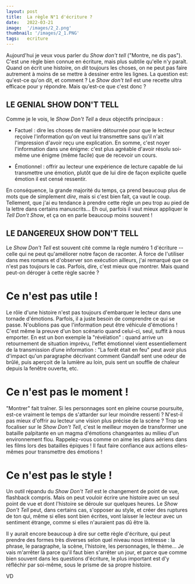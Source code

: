 ```yaml
---
layout: post
title:  La règle N°1 d'écriture ?
date:   2022-03-21
image:  '/images/2_2.png'
thumbnail: '/images/2_1.PNG'
tags:   ecriture
---
```


Aujourd'hui je veux vous parler du _Show don't tell_ ("Montre, ne dis pas"). C'est une règle bien connue en écriture, mais plus subtile qu'elle n'y paraît. Quand on écrit une histoire, on _dit_ toujours les choses, on ne peut pas faire autrement à moins de se mettre à dessiner entre les lignes. La question est: qu'est-ce qu'on dit, et comment ? Le _Show don't tell_ est une recette ultra efficace pour y répondre. Mais qu'est-ce que c'est donc ?

## LE GENIAL SHOW DON'T TELL

Comme je le vois, le _Show Don't Tell_ a deux objectifs principaux :

- Factuel : dire les choses de manière détournée pour que le lecteur reçoive l'information qu'on veut lui transmettre sans qu'il n'ait l'impression d'avoir reçu une explication. En somme, c'est noyer l'information dans une énigme: c'est plus agréable d'avoir résolu soi-même une énigme (même facile) que de recevoir un cours.

- Émotionnel : offrir au lecteur une expérience de lecture capable de lui transmettre une émotion, plutôt que de lui dire de façon explicite quelle émotion il est censé ressentir.

En conséquence, la grande majorité du temps, ça prend beaucoup plus de mots que de simplement _dire_, mais si c'est bien fait, ça vaut le coup. Tellement, que j'ai eu tendance à prendre cette règle un peu trop au pied de la lettre dans certains manuscrits… Eh oui, parfois il vaut mieux appliquer le _Tell Don't Show_, et ça on en parle beaucoup moins souvent !

## LE DANGEREUX SHOW DON'T TELL

Le _Show Don't Tell_ est souvent cité comme la règle numéro 1 d'écriture -- celle qui ne peut qu'améliorer notre façon de raconter. À force de l'utiliser dans mes romans et d'observer son exécution ailleurs, j'ai remarqué que ce n'est pas toujours le cas. Parfois, dire, c'est mieux que montrer. Mais quand peut-on déroger à cette règle sacrée ? 

# Ce n'est pas utile !

Le rôle d'une histoire n'est pas toujours d'embarquer le lecteur dans une tornade d'émotions. Parfois, il a juste besoin de comprendre ce qui se passe. N'oublions pas que l'information peut être véhicule d'émotions ! C'est même la preuve d'un bon scénario quand celui-ci, seul, suffit à nous emporter. En est un bon exemple la "révélation" : quand arrive un retournement de situation imprévu, l'effet émotionnel vient essentiellement de la transmission d’une information : "La forêt était en feu" peut avoir plus d'impact qu'un paragraphe décrivant comment Gandalf sent une odeur de brûlé, puis aperçoit de la lumière au loin, puis sent un souffle de chaleur depuis la fenêtre ouverte, etc.

# Ce n'est pas le moment !

"Montrer" fait traîner. Si les personnages sont en pleine course poursuite, est-ce vraiment le temps de s'attarder sur leur moindre ressenti ? N'est-il pas mieux d'offrir au lecteur une vision plus précise de la scène ? Trop se focaliser sur le _Show Don't Tell_, c'est le meilleur moyen de transformer une bataille palpitante en un magma d'émotions changeantes au milieu d'un environnement flou. Rappelez-vous comme on aime les plans aériens dans les films lors des batailles épiques ! Il faut faire confiance aux actions elles-mêmes pour transmettre des émotions !

# Ce n'est pas le style !

Un outil répandu du _Show Don't Tell_ est le changement de point de vue, flashback compris. Mais on peut vouloir écrire une histoire avec un seul point de vue et dont l'histoire se déroule sur quelques heures. Le _Show Don't Tell_ peut, dans certains cas, s'opposer au style, et créer des ruptures de ton qui, même si elles sont bien écrites, vont laisser le lecteur avec un sentiment étrange, comme si elles n'auraient pas dû être là.

Il y aurait encore beaucoup à dire sur cette règle d'écriture, qui peut prendre des formes très diverses selon quel niveau nous intéresse : la phrase, le paragraphe, la scène, l'histoire, les personnages, le thème... Je vais m'arrêter là parce qu'il faut bien s'arrêter un jour, et parce que comme bien souvent dans les questions d'écriture, le plus important est d'y réfléchir par soi-même, sous le prisme de sa propre histoire.

VD
